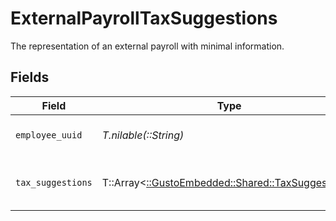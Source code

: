 # ExternalPayrollTaxSuggestions

The representation of an external payroll with minimal information.


## Fields

| Field                                                                                      | Type                                                                                       | Required                                                                                   | Description                                                                                |
| ------------------------------------------------------------------------------------------ | ------------------------------------------------------------------------------------------ | ------------------------------------------------------------------------------------------ | ------------------------------------------------------------------------------------------ |
| `employee_uuid`                                                                            | *T.nilable(::String)*                                                                      | :heavy_minus_sign:                                                                         | The UUID of the employee.                                                                  |
| `tax_suggestions`                                                                          | T::Array<[::GustoEmbedded::Shared::TaxSuggestions](../../models/shared/taxsuggestions.md)> | :heavy_minus_sign:                                                                         | Possible tax liabilities selections.                                                       |
